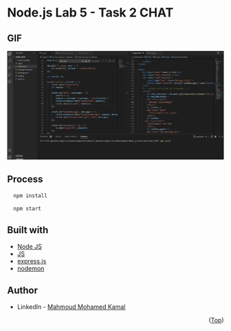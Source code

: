 # Node.js Lab 5 - Task 2 CHAT

## GIF

![screen-gif](./static/GIF.gif)

## Process
 ```
   npm install
 ```
 ```
   npm start
 ```

## Built with

* [Node JS](https://nodejs.org/en/download/)
* [JS](https://www.javascript.com/)
* [express.js](https://expressjs.com/)
* [nodemon](https://www.npmjs.com/package/nodemon)

## Author

* LinkedIn - [Mahmoud Mohamed Kamal](https://www.linkedin.com/in/mahmoudfierro98)

<p align="right">(<a href="#top">Top</a>)</p>